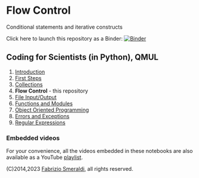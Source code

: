 # Flow Control

Conditional statements and iterative constructs


Click here to launch this repository as a Binder: [![Binder](https://mybinder.org/badge_logo.svg)](https://mybinder.org/v2/gh/fsmeraldi/c4s-flowcontrol/master)


## Coding for Scientists (in Python), QMUL 

1. [Introduction](https://github.com/fsmeraldi/c4s-introduction)
2. [First Steps](https://github.com/fsmeraldi/c4s-firststeps)
3. [Collections](https://github.com/fsmeraldi/c4s-collections)
4. **Flow Control** - this repository
5. [File Input/Output](https://github.com/fsmeraldi/c4s-files)
6. [Functions and Modules](https://github.com/fsmeraldi/c4s-functions)
7. [Object Oriented Programming](https://github.com/fsmeraldi/c4s-objects)
8. [Errors and Exceptions](https://github.com/fsmeraldi/c4s-exceptions)
9. [Regular Expressions](https://github.com/fsmeraldi/c4s-regexp)


### Embedded videos

For your convenience, all the videos embedded in these notebooks are also available as a YouTube [playlist](https://www.youtube.com/playlist?list=PLvkILgfJvxBTXsHOf5NO1fhvov3BrN8ee).


(C)2014,2023 [Fabrizio Smeraldi](https://www.eecs.qmul.ac.uk/~fabri/), all rights reserved.
